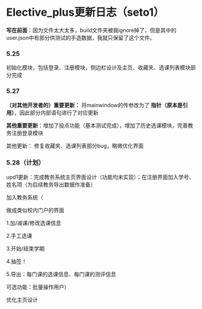 # Elective_plus更新日志（seto1）
**写在前面**：因为文件太大太多，build文件夹被我ignore掉了，但是其中的user.json中有部分供测试的手造数据，我就只保留了这个文件。

### 5.25
初始化模块，包括登录、注册模块，侧边栏设计及主页、收藏夹、选课列表模块部分完成

### 5.27
**（对其他开发者的）重要更新：** 将mainwindow的传参改为了 **指针（原本是引用）**，因此部分内部语句进行了对应更新

**其他重要更新**：增加了投点功能（基本测试完成），增加了历史选课模块，完善教务注册登录模块

其他更新：
修复收藏夹、选课列表部分bug，略微优化界面

### 5.28（计划）
upd1更新：完成教务系统主页界面设计（功能均未实现）；在注册界面加入学号、姓名项（为后续教务导出数据作准备）


加入教务系统（

做成类似校内门户的界面

1.加/减课/修改选课信息

2.手工选课

3.开始/结束学期

4.抽签！

5.导出：每门课的选课信息、每门课的测评信息

可选功能：批量操作用户）

优化主页设计
